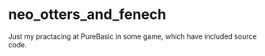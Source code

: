 # neo_otters_and_fenech
Just my practacing at PureBasic in some game, which have included source code.
